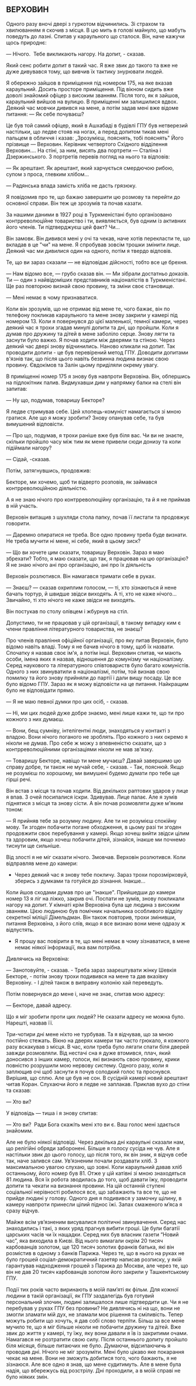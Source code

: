 ## ВЕРХОВИН

Одного разу вночі двері з гуркотом відчинились.
Зі страхом та хвилюванням я скочив з місця.
В цю мить в голові майнуло, що мабуть поведуть до лазні.
Спитав у караульного що сталося.
Він, наче кажучи щось природнє:

— Нічого.
 Тебе викликають нагору.
На допит, - сказав.

Який сенс робити допит в такий час.
Я вже звик до такого та вже не дуже дивувався тому, що вивчив їх тактику знурювати людей.

Я обережно зайшов в приміщення під номером 175, на яке вказав караульний.
Досить просторе приміщення.
Під вікном сидить вже доволі знайомий офіцер з високим званням.
Після того, як я зайшов, караульний вийшов на вулицю.
В приміщенні ми залишилися вдвох.
Деякий час мовчки дивився на мене, а потім задав мені вже відоме питання:
— Як себе почуваєш?

Це був той самий офіцер, який в Ашхабаді в будівлі ГПУ був нетверезий настільки, що ледве стояв на ногах, а перед допитом тикав мені пальцем в обличчя і казав: „Зрозумієш, пояснять, тобі пояснять"
Його прізвище — Верховин.
Керівник четвертого Східного відділення Верховин....
На стіні, за ним, висять два портрети — Сталіна і Дзержинського.
З портретів перевів погляд на нього та відповів:

— Як арештант.
Як арештант, який харчується смердючою рибою, супом з проса, глевким хлібом...

— Радянська влада замість хліба не дасть грязюку.

Я повідомив про те, що бажаю завершити цю розмову та перейти до основної справи.
Він теж це зрозумів та почав казати.

За нашими даними в 1927 році в Туркменістані було організовано контрреволюційне товариство і ти, виявляється, був одним із активних його членів.
Ти підтверджуєш цей факт?
Чи...

Він замовк.
Він дивився мені у очі та чекав, наче хотів перекласти те, що вкладав в це "чи" на мене.
Я спробував зовсім трошки змінити лице.
Деякий час ми дивилися один на одного, потім я твердо відповів.

Те, що ви зараз сказали — не відповідає дійсності, тобто все це брехня.

— Нам відомо все, — грубо сказав він. — Ми зібрали достатньо доказів.
Ти — один з найвідоміших представників націоналістів в Туркменістані.
Ще раз повторюю визнай свою провину, та зміни своє становище.

— Мені немає в чому признаватися.

Коли він зрозумів, що не отримає від мене те, чого бажає, він по телефону покликав караульного та мене знову закрили у камері під номером 13.
Коли я повернувся до цієї маленької, темної камери, через деякий час я трохи згадав минулі допити та дні, що пройшли.
Коли я думав про дружину та дітей в мене заболіло серце.
Знову лягти та заснути було важко.
Я почав ходити між дверями та стіною.
Через деякий час двері знову відчинились.
Наново кликали на допит.
Так проводити допити - це був перевірений метод ГПУ.
Доводити допитами в'язнів так, що після цього навіть безвинна людина визнає свою провину.
Євдокімов та Залін цьому приділяли окрему увагу.

В приміщенні номер 175 я знову був навпроти Верховіна.
Він, обпершись на підлокітник палив.
Видмухавши дим у напрямку балки на стелі він запитав:

— Ну що, подумав, товаришу Бекторе?

Я ледве стримував себе.
Цей хлопець-комуніст намагається зі мною гратися.
Але що я можу зробити?
Знову опанував себе, та був вимушений відповісти.

— Про що, подумав, я трохи раніше вже був біля вас.
Чи ви не знаєте, скільки пройшло часу між тим як мене привели сюди донизу та коли підіймали нагору?

— Сідай, -сказав.

Потім, затягнувшись, продовжив:

Бекторе, ми хочемо, щоб ти відверто розповів, як займався контрреволюційною діяльністю.

А я не знаю нічого про контрреволюційну організацію, та й я не приймав в ній участь.

Верховін витащив з шухляди стола папку, почав її листати та продовжує говорити.

— Даремно опиратися не треба.
Все одно провину треба буде визнати.
Не треба мучити ні мене, ні себе, який в цьому зиск?

— Що ви хочете цим сказати, товаришу Верховін.
Зараз я маю збрехати?
Тобто, я маю сказати, що так, я працював на цю організацію?
Я не знаю нічого ані про організацію, ані про їх діяльність

Верховін розлютився.
Він намагався тримати себе в руках.

— Знаєш? — сказав охриплим голосом, — ті, хто зізнаються й нене бачать тортур, й швидше звідси виходять.
А ті, хто не каже нічого...
Звичайно, ті хто нічого не каже звідси не виходять.

Він постукав по столу олівцем і жбурнув на стіл.

Допустимо, ти не працював у цій організації, в такому випадку ким є члени правління літературного товариства, не знаєш?

Про членів правління офіційної організації, про яку питав Верховін, було відомо навіть владі.
Тому я не бачив нічого в тому, щоб їх назвати.
Спочатку я назвав своє ім'я, а потім інші.
Верховин спитав, чи мають особи, імена яких я назвав, відношення до комунізму чи націоналізму.
Серед наукового та літературного співтовариств було багато комуністів.
Одного з них звинуватили в націоналізмі, потім, той визнав свою помилку та його знову прийняли до партії і дали вищу посаду.
Це все було відомо ГПУ.
Зараз як я можу відповісти на це питання.
Найкращим було не відповідати прямо.

— Я не маю певної думки про цих осіб, - сказав.

— Ні, ми цих людей дуже добре знаємо, мені лише кажи те, що ти про кожного з них думаєш.

— Вони, бещ сумніву, інтелігентні люди, знаходяться у контакті з владою.
Вони нічого поганого не зроблять.
Про кожного з них окремо я ніколи не думав.
Про себе ж можу з впевненістю сказати, що з контрреволюційними організаціями ніколи не мав зв'язку.

— Товаришу Бекторе, навіщо ти мене мучаєш?
Давай завершимо цю справу добре, ти також не мучай себе, - сказав. - Так, пояснюй.
Якщо не розумієш по хорошому, ми вимушені будемо думати про тебе ще гірші речі.

Він встав з місця та почав ходити.
Від декількох раптових ударов у лице я впав.
З очей посипалися іскри.
Здивував.
Лице палає.
Але я зумів піднятися з місця та знову сісти.
А він почав розмовляти дуже м'яким тоном:

— Я прийняв тебе за розумну людину.
Але ти не розумієш спокійну мову.
Ти згоден побачити погане обходження, в цьому разі ти згоден продовжити своє перебування у камері.
Якщо хочеш вийти звідси цілим та здоровим, якщо хочеш побачити дітей, зізнайся, інакше ми почнемо тиснути ще сильніше.

Від злості я не міг сказати нічого.
Змовчав.
Верховін розлютився.
Коли відправляв мене до камери:

- Через деякий час я знову тебе покличу.
Зараз трохи порозмірковуй, зберись з думками та готуйся до зізнання. Інакше...


Коли йшов сходами думав про це "інакше".
Прийшедши до камери номер 13 я ліг на ліжко, закрив очі.
Поспати не зумів, знову покликали нагору на допит.
У кімнаті крім Верховіна була ще людина з високим званням.
Цією людиною був помічник начальника особливого відділу секретної міліції Дімельдман.
Він також повторив, трохи змінивши, питання Верховіна, з його слів, якщо я все визнаю вони мене одразу ж відпустять.

- Я прошу вас повірити в те, що мені немає в чому зізнаватися, в мене немає ніякої інформації, яка вам потрібна.

Дивлячись на Верховіна:

— Занотовуйте, - сказав. - Треба зараз заарештувати жінку Шевкія Бекторе, - потім знову трохи подивився на мене та дав вказівку Верховіну. - І дітей також в виправну колонію хай переведуть.

Потім повернувся до мене і, наче не знає, спитав мою адресу:

— Бекторе, давай адресу.

Що я міг зробити проти цих людей?
Не сказати адресу не можна було.
Нарешті, назвав її.

Три-чотири дні мене ніхто не турбував.
Та я відчував, що за мною постійно стежать.
Вікно на дверях камери так часто грюкало, я кожного разу вскакував з місця.
В час, коли треба було лягати спати біля дверей завжди розмовляли.
Від нестачі сна я дуже втомився, плач, який доносився з інших камер, голоси, які визнають свою провину, крики повністю розрушили мою нервову систему.
Одного разу, коли я заплющив очі щоб заснути я почув солодкий голос та проснувся.
Вирішив, що сплю.
Але це був не сон.
В сусідній камері новий арештант читав Коран.
Слухаючи його я ледве не заплакав.
Приклав вухо до стіни та сказав:

— Хто ви?

У відповідь — тиша і я знову спитав:

— Хто ви? 
Ради Бога скажіть мені хто ви є.
Ваш голос мені здається знайомим.

Але не було ніякої відповіді.
Через декілька дні караульні сказали нам, що релігійні обряди заборонені.
Більше я голосу сусіда не чув.
Але я настільки звик до цього голосу, що після того, як він зник, я відчув себе так, наче залився сам.
Ув’язненим почали роздавати хліб.
З максимальною увагою слухаю, що зовні.
Коли караульний давав хліб останньому, його номер був 81.
Отже у цій катівні зі мною знаходяться 81 людина.
Вся їх робота зводилась до того, щоб давати їжу, проводити допити та чекати на визнання провини.
На цій останній ступені соціальної нерівності робилося все, що забажають та все те, що не прийде людині у голову.
Одного дня я подивився у замочну щілину, в камеру навпроти принесли цілий піднос їжі.
Запах смаженого м’яса я сразу відчув.

Майже всім ув’язненим висувалися політичні звинувачення.
Серед нас знаходились і такі, з яких уряд прагнув вибити гроші.
Це були багатії царських часів чи їх нащадки.
Серед них був власник газети “Новий час”, яка виходила в Києві.
Від нього вимагали окрім 20 тисяч карбованців золотом, ще 120 тисяч золотих франків батька, які він розмістив в одному з банків Парижа.
Через те, що в нього на руках не було грошей соціал-демократичний газетяр написав розписку, у якій гарантував надходження грошей з Парижа до Москви, але через те, що він не дав 20 тисяч карбованців золотом його закрили у Ташкентському ГПУ.

Події тих років часто виринають в моїй пам’яті як фільм.
Для кожної людини в такій організації, як ГПУ заздалегідь був готувий персональний злочин, людині залишалося лише підтвердити це.
Чи я не перебував у руках ГПУ без провини?
Не дивлячись ні на що, вони не змогли зламати мій дух, не зламали моє рішення та сміливість.
Тепер можуть робити що хочуть, я дав собі слово терпіти.
Більш за все мене мучило те, що я міг більше ніколи не побачити дружину та дітей.
Вже звик до життя у камері, ту їжу, яку вони давали я їв із закритими очами.
Намагався не розтратити свою силу.
Після останнього допиту пройшло біля місяця, більше питаючих не було.
Думаючи, відсипаючичь я проводив дні.
Нічого не міг зрозуміти.
Мені було цікаво яке покарання чекає на мене.
Вони не зможуть добитися того, чого бажають, я не зізнаюся.
Але все одно я знав, що мене судитимуть.
Але в мене була надія, що вбережусь від розстрілу.
Дні проходили, а в моїй справі не було ніяких змін.

